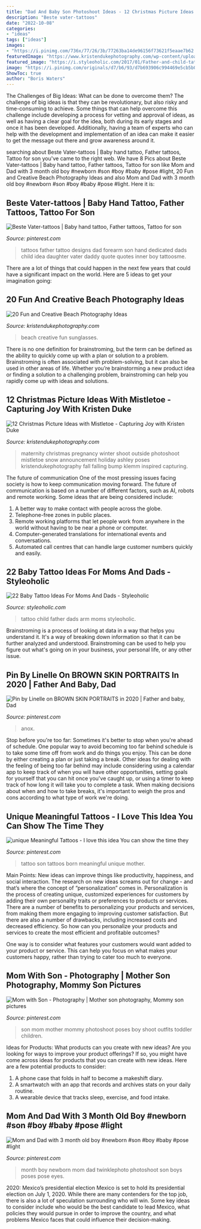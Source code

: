 ```yaml
---
title: "Dad And Baby Son Photoshoot Ideas - 12 Christmas Picture Ideas With Mistletoe"
description: "Beste vater-tattoos"
date: "2022-10-08"
categories:
- "ideas"
tags: ["ideas"]
images:
- "https://i.pinimg.com/736x/77/26/3b/77263ba14de96156f73621f5eaae7b62.jpg"
featuredImage: "https://www.kristendukephotography.com/wp-content/uploads/2015/03/wedding-e1427816811656.jpg"
featured_image: "https://i.styleoholic.com/2017/01/Father-and-child-tattoo-on-the-arm.jpg"
image: "https://i.pinimg.com/originals/d7/b6/93/d7b693906c994469e5cb5b0345eae3d8.jpg"
ShowToc: true
author: "Boris Waters"
---
```



The Challenges of Big Ideas: What can be done to overcome them?
The challenge of big ideas is that they can be revolutionary, but also risky and time-consuming to achieve. Some things that can help overcome this challenge include developing a process for vetting and approval of ideas, as well as having a clear goal for the idea, both during its early stages and once it has been developed. Additionally, having a team of experts who can help with the development and implementation of an idea can make it easier to get the message out there and grow awareness around it.

	

		
searching about Beste Vater-tattoos | Baby hand tattoo, Father tattoos, Tattoo for son you've came to the right web. We have 8 Pics about Beste Vater-tattoos | Baby hand tattoo, Father tattoos, Tattoo for son like Mom and Dad with 3 month old boy #newborn #son #boy #baby #pose #light, 20 Fun and Creative Beach Photography Ideas and also Mom and Dad with 3 month old boy #newborn #son #boy #baby #pose #light. Here it is:
		
    
## Beste Vater-tattoos | Baby Hand Tattoo, Father Tattoos, Tattoo For Son

<img loading=lazy src="https://i.pinimg.com/originals/6d/0f/f3/6d0ff3c781b58ebb8b9aefcebf5ede4d.jpg" onerror="this.onerror=null;this.src='https://tse1.mm.bing.net/th?id=OIP.ROGr3p2KnusNm3fh55isUgHaLr&amp;pid=15.1';" alt="Beste Vater-tattoos | Baby hand tattoo, Father tattoos, Tattoo for son">

_Source: pinterest.com_

>tattoos father tattoo designs dad forearm son hand dedicated dads child idea daughter vater daddy quote quotes inner boy tattoosme. 

	

There are a lot of things that could happen in the next few years that could have a significant impact on the world. Here are 5 ideas to get your imagination going: 

    
## 20 Fun And Creative Beach Photography Ideas

<img loading=lazy src="https://www.kristendukephotography.com/wp-content/uploads/2015/03/wedding-e1427816811656.jpg" onerror="this.onerror=null;this.src='https://tse2.mm.bing.net/th?id=OIP.zzSe4dUbJBPDbgO36wONgQHaLH&amp;pid=15.1';" alt="20 Fun and Creative Beach Photography Ideas">

_Source: kristendukephotography.com_

>beach creative fun sunglasses. 

	

There is no one definition for brainstroming, but the term can be defined as the ability to quickly come up with a plan or solution to a problem. Brainstroming is often associated with problem-solving, but it can also be used in other areas of life. Whether you’re brainstorming a new product idea or finding a solution to a challenging problem, brainstroming can help you rapidly come up with ideas and solutions.

    
## 12 Christmas Picture Ideas With Mistletoe - Capturing Joy With Kristen Duke

<img loading=lazy src="https://www.kristendukephotography.com/wp-content/uploads/2014/12/Maternity-pics-with-mistletoe-e1418755670831.jpg" onerror="this.onerror=null;this.src='https://tse1.mm.bing.net/th?id=OIP.UOWE1SsqJ4DgOnwWbSnG8AHaLH&amp;pid=15.1';" alt="12 Christmas Picture Ideas with Mistletoe - Capturing Joy with Kristen Duke">

_Source: kristendukephotography.com_

>maternity christmas pregnancy winter shoot outside photoshoot mistletoe snow announcement holiday ashley poses kristendukephotography fall falling bump klemm inspired capturing. 

	

The future of communication
One of the most pressing issues facing society is how to keep communication moving forward. The future of communication is based on a number of different factors, such as AI, robots and remote working. Some ideas that are being considered include: 
1. A better way to make contact with people across the globe. 
2. Telephone-free zones in public places. 
3. Remote working platforms that let people work from anywhere in the world without having to be near a phone or computer. 
4. Computer-generated translations for international events and conversations. 
5. Automated call centres that can handle large customer numbers quickly and easily.

    
## 22 Baby Tattoo Ideas For Moms And Dads - Styleoholic

<img loading=lazy src="https://i.styleoholic.com/2017/01/Father-and-child-tattoo-on-the-arm.jpg" onerror="this.onerror=null;this.src='https://tse2.mm.bing.net/th?id=OIP.UjrGzzSfGrKRyKo2UM15QgAAAA&amp;pid=15.1';" alt="22 Baby Tattoo Ideas For Moms And Dads - Styleoholic">

_Source: styleoholic.com_

>tattoo child father dads arm moms styleoholic. 

	

Brainstroming is a process of looking at data in a way that helps you understand it. It's a way of breaking down information so that it can be further analyzed and understood. Brainstroming can be used to help you figure out what's going on in your business, your personal life, or any other issue.

    
## Pin By Linelle On BROWN SKIN PORTRAITS In 2020 | Father And Baby, Dad

<img loading=lazy src="https://i.pinimg.com/736x/77/26/3b/77263ba14de96156f73621f5eaae7b62.jpg" onerror="this.onerror=null;this.src='https://tse2.mm.bing.net/th?id=OIP.Ky4DxQuYexVBppiQ8tHrQgHaHa&amp;pid=15.1';" alt="Pin by Linelle on BROWN SKIN PORTRAITS in 2020 | Father and baby, Dad">

_Source: pinterest.com_

>anox. 

	

Stop before you're too far: Sometimes it's better to stop when you're ahead of schedule.
One popular way to avoid becoming too far behind schedule is to take some time off from work and do things you enjoy. This can be done by either creating a plan or just taking a break. Other ideas for dealing with the feeling of being too far behind may include considering using a calendar app to keep track of when you will have other opportunities, setting goals for yourself that you can hit once you've caught up, or using a timer to keep track of how long it will take you to complete a task. When making decisions about when and how to take breaks, it's important to weigh the pros and cons according to what type of work we're doing.

    
## Unique Meaningful Tattoos - I Love This Idea You Can Show The Time They

<img loading=lazy src="https://i.pinimg.com/736x/f0/e9/93/f0e99372e86484d7dc398c2ab413bd9b.jpg" onerror="this.onerror=null;this.src='https://tse4.mm.bing.net/th?id=OIP.tEGrfN_6Frpqn91A46veVwHaFZ&amp;pid=15.1';" alt="unique Meaningful Tattoos - I love this idea You can show the time they">

_Source: pinterest.com_

>tattoo son tattoos born meaningful unique mother. 

	

Main Points: New ideas can improve things like productivity, happiness, and social interaction.
The research on new ideas screams out for change - and that’s where the concept of “personalization” comes in. Personalization is the process of creating unique, customized experiences for customers by adding their own personality traits or preferences to products or services.
There are a number of benefits to personalizing your products and services, from making them more engaging to improving customer satisfaction. But there are also a number of drawbacks, including increased costs and decreased efficiency. So how can you personalize your products and services to create the most efficient and profitable outcomes?

One way is to consider what features your customers would want added to your product or service. This can help you focus on what makes your customers happy, rather than trying to cater too much to everyone.

    
## Mom With Son - Photography | Mother Son Photography, Mommy Son Pictures

<img loading=lazy src="https://i.pinimg.com/736x/b7/aa/1d/b7aa1dad42ddfb4c19c5cf1d8ff5b940--mom-with-son-mom-son.jpg" onerror="this.onerror=null;this.src='https://tse1.mm.bing.net/th?id=OIP.jK1WWq2Wv9nvHO907AwWmwDHEs&amp;pid=15.1';" alt="Mom with Son - Photography | Mother son photography, Mommy son pictures">

_Source: pinterest.com_

>son mom mother mommy photoshoot poses boy shoot outfits toddler children. 

	

Ideas for Products: What products can you create with new ideas?
Are you looking for ways to improve your product offerings? If so, you might have come across ideas for products that you can create with new ideas. Here are a few potential products to consider: 
1. A phone case that folds in half to become a makeshift diary.
2. A smartwatch with an app that records and archives stats on your daily routine.
3. A wearable device that tracks sleep, exercise, and food intake.

    
## Mom And Dad With 3 Month Old Boy #newborn #son #boy #baby #pose #light

<img loading=lazy src="https://i.pinimg.com/originals/d7/b6/93/d7b693906c994469e5cb5b0345eae3d8.jpg" onerror="this.onerror=null;this.src='https://tse1.mm.bing.net/th?id=OIP.C18kPRb3tY2kd_RGSyr1IgHaLK&amp;pid=15.1';" alt="Mom and Dad with 3 month old boy #newborn #son #boy #baby #pose #light">

_Source: pinterest.com_

>month boy newborn mom dad twinklephoto photoshoot son boys poses pose eyes. 

	

2020: Mexico’s presidential election
Mexico is set to hold its presidential election on July 1, 2020. While there are many contenders for the top job, there is also a lot of speculation surrounding who will win. Some key ideas to consider include who would be the best candidate to lead Mexico, what policies they would pursue in order to improve the country, and what problems Mexico faces that could influence their decision-making.

